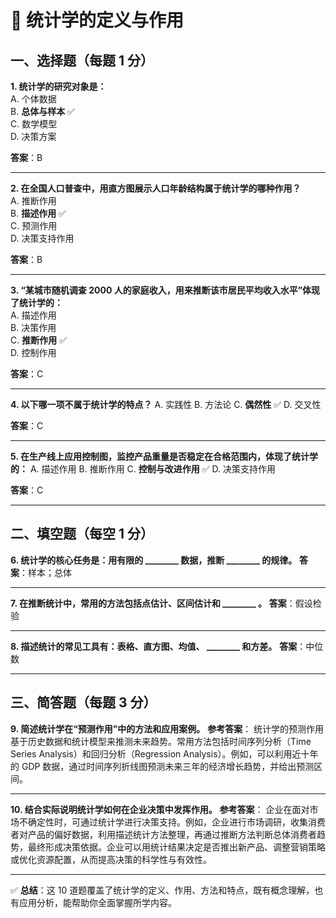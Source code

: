 # 📘 统计学的定义与作用

## 一、选择题（每题 1 分）  

**1. 统计学的研究对象是：**  
A. 个体数据  
B. **总体与样本** ✅  
C. 数学模型  
D. 决策方案  

**答案**：B  

---

**2. 在全国人口普查中，用直方图展示人口年龄结构属于统计学的哪种作用？**  
A. 推断作用  
B. **描述作用** ✅  
C. 预测作用  
D. 决策支持作用  

**答案**：B  

---

**3. “某城市随机调查 2000 人的家庭收入，用来推断该市居民平均收入水平”体现了统计学的：**  
A. 描述作用  
B. 决策作用  
C. **推断作用** ✅  
D. 控制作用 

**答案**：C  

---

**4. 以下哪一项不属于统计学的特点？**
A. 实践性
B. 方法论
C. **偶然性** ✅
D. 交叉性

**答案**：C

---

**5. 在生产线上应用控制图，监控产品重量是否稳定在合格范围内，体现了统计学的：**
A. 描述作用
B. 推断作用
C. **控制与改进作用** ✅
D. 决策支持作用

**答案**：C

---

## 二、填空题（每空 1 分）

**6. 统计学的核心任务是：用有限的 \_\_\_\_\_\_\_\_ 数据，推断 \_\_\_\_\_\_\_\_ 的规律。**
**答案**：样本；总体

---

**7. 在推断统计中，常用的方法包括点估计、区间估计和 \_\_\_\_\_\_\_\_ 。**
**答案**：假设检验

---

**8. 描述统计的常见工具有：表格、直方图、均值、 \_\_\_\_\_\_\_\_ 和方差。**
**答案**：中位数

---

## 三、简答题（每题 3 分）

**9. 简述统计学在“预测作用”中的方法和应用案例。**
**参考答案**：
统计学的预测作用基于历史数据和统计模型来推测未来趋势。常用方法包括时间序列分析（Time Series Analysis）和回归分析（Regression Analysis）。例如，可以利用近十年的 GDP 数据，通过时间序列折线图预测未来三年的经济增长趋势，并给出预测区间。

---

**10. 结合实际说明统计学如何在企业决策中发挥作用。**
**参考答案**：
企业在面对市场不确定性时，可通过统计学进行决策支持。例如，企业进行市场调研，收集消费者对产品的偏好数据，利用描述统计方法整理，再通过推断方法判断总体消费者趋势，最终形成决策依据。企业可以用统计结果决定是否推出新产品、调整营销策略或优化资源配置，从而提高决策的科学性与有效性。

---

✅ **总结**：这 10 道题覆盖了统计学的定义、作用、方法和特点，既有概念理解，也有应用分析，能帮助你全面掌握所学内容。


